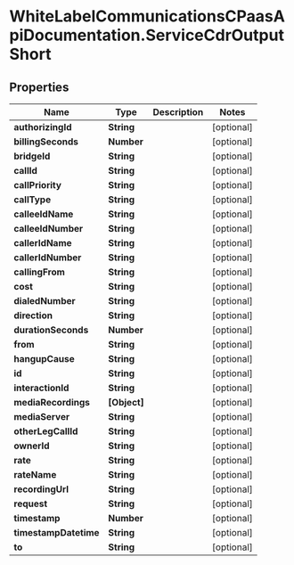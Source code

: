# WhiteLabelCommunicationsCPaasApiDocumentation.ServiceCdrOutputShort

## Properties

Name | Type | Description | Notes
------------ | ------------- | ------------- | -------------
**authorizingId** | **String** |  | [optional] 
**billingSeconds** | **Number** |  | [optional] 
**bridgeId** | **String** |  | [optional] 
**callId** | **String** |  | [optional] 
**callPriority** | **String** |  | [optional] 
**callType** | **String** |  | [optional] 
**calleeIdName** | **String** |  | [optional] 
**calleeIdNumber** | **String** |  | [optional] 
**callerIdName** | **String** |  | [optional] 
**callerIdNumber** | **String** |  | [optional] 
**callingFrom** | **String** |  | [optional] 
**cost** | **String** |  | [optional] 
**dialedNumber** | **String** |  | [optional] 
**direction** | **String** |  | [optional] 
**durationSeconds** | **Number** |  | [optional] 
**from** | **String** |  | [optional] 
**hangupCause** | **String** |  | [optional] 
**id** | **String** |  | [optional] 
**interactionId** | **String** |  | [optional] 
**mediaRecordings** | **[Object]** |  | [optional] 
**mediaServer** | **String** |  | [optional] 
**otherLegCallId** | **String** |  | [optional] 
**ownerId** | **String** |  | [optional] 
**rate** | **String** |  | [optional] 
**rateName** | **String** |  | [optional] 
**recordingUrl** | **String** |  | [optional] 
**request** | **String** |  | [optional] 
**timestamp** | **Number** |  | [optional] 
**timestampDatetime** | **String** |  | [optional] 
**to** | **String** |  | [optional] 


